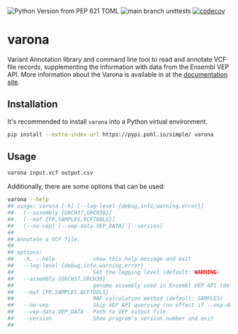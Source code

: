 ![Python Version from PEP 621 TOML](https://img.shields.io/python/required-version-toml?tomlFilePath=https%3A%2F%2Fraw.githubusercontent.com%2Fandypohl%2Fvarona%2Fmain%2Fpyproject.toml&logo=python)
![main branch unittests](https://github.com/andypohl/varona/actions/workflows/unittest.yml/badge.svg)
[![codecov](https://codecov.io/gh/andypohl/varona/graph/badge.svg?token=Bdlakar3V6)](https://codecov.io/gh/andypohl/varona)

# varona
Variant Annotation library and command line tool to read and annotate VCF
file records, supplementing the information with data from the Ensembl VEP
API.  More information about the Varona is available in at the
[documentation site](https://varona.pages.dev/).

## Installation

It's recommended to install `varona` into a Python virtual environment.

```bash
pip install --extra-index-url https://pypi.pohl.io/simple/ varona
```

## Usage

```bash
varona input.vcf output.csv
```

Additionally, there are some options that can be used:

```bash
varona --help
## usage: varona [-h] [--log-level {debug,info,warning,error}] 
##   [--assembly {GRCH37,GRCH38}]
##   [--maf {FR,SAMPLES,BCFTOOLS}]
##   [--no-vep] [--vep-data VEP_DATA] [--version]
## 
## Annotate a VCF file.
## 
## options:
##   -h, --help            show this help message and exit
##   --log-level {debug,info,warning,error}
##                         Set the logging level (default: WARNING)
##   --assembly {GRCH37,GRCH38}
##                         genome assembly used in Ensembl VEP API (default: GRCh37)
##   --maf {FR,SAMPLES,BCFTOOLS}
##                         MAF calculation method (default: SAMPLES)
##   --no-vep              Skip VEP API querying (no effect if --vep-data is provided)
##   --vep-data VEP_DATA   Path to VEP output file
##   --version             Show program's version number and exit
## 
```
